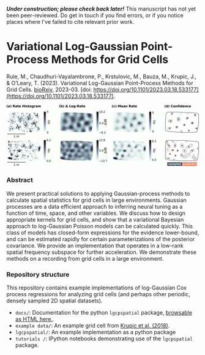 ***Under construction; please check back later!*** 
This manuscript has not yet been peer-reviewed. Do get in touch if you find errors, or if you notice places where I've failed to cite relevant prior work. 

# Variational Log-Gaussian Point-Process Methods for Grid Cells

Rule, M., Chaudhuri-Vayalambrone, P., Krstulovic, M., Bauza, M., Krupic, J., & O’Leary, T. (2023). Variational Log-Gaussian Point-Process Methods for Grid Cells. [bioRxiv](https://www.biorxiv.org/content/10.1101/2023.03.18.533177v2.abstract), 2023-03. [doi: https://doi.org/10.1101/2023.03.18.533177](https://doi.org/10.1101/2023.03.18.533177).

![](https://github.com/michaelerule/lgcpspatial/blob/main/F4.large.png)

### Abstract

We present practical solutions to applying Gaussian-process methods to calculate spatial statistics for grid cells in large environments. Gaussian processes are a data efficient approach to inferring neural tuning as a function of time, space, and other variables. We discuss how to design appropriate kernels for grid cells, and show that a variational Bayesian approach to log-Gaussian Poisson models can be calculated quickly. This class of models has closed-form expressions for the evidence lower-bound, and can be estimated rapidly for certain parameterizations of the posterior covariance. We provide an implementation that operates in a low-rank spatial frequency subspace for further acceleration. We demonstrate these methods on a recording from grid cells in a large environment.

### Repository structure

This repository contains example implementations of log-Gaussian Cox process regressions for analyzing grid cells (and perhaps other periodic, densely sampled 2D spatial datasets).

 - `docs/`: Documentation for the python `lgcpspatial` package, [browsable as HTML here.](https://michaelerule.github.io/lgcpspatial/index.html). 
 - `example data/`: An example grid cell from [Krupic et al. (2018)](https://doi.org/10.1126/science.aao4960).
 - `lgcpspatial/`: An example implementation as a python package 
 - `tutorials /`: IPython notebooks demonstrating use of the `lgcpspatial` package. 




